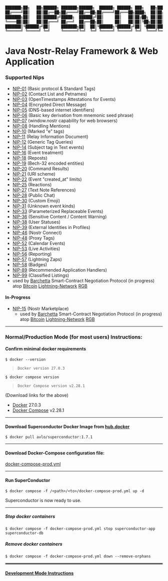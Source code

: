 ```java
███████╗██╗   ██╗██████╗ ███████╗██████╗  ██████╗ ██████╗ ███╗   ██╗██████╗ ██╗   ██╗ ██████╗████████╗ ██████╗ ██████╗
██╔════╝██║   ██║██╔══██╗██╔════╝██╔══██╗██╔════╝██╔═══██╗████╗  ██║██╔══██╗██║   ██║██╔════╝╚══██╔══╝██╔═══██╗██╔══██╗
███████╗██║   ██║██████╔╝█████╗  ██████╔╝██║     ██║   ██║██╔██╗ ██║██║  ██║██║   ██║██║        ██║   ██║   ██║██████╔╝
╚════██║██║   ██║██╔═══╝ ██╔══╝  ██╔══██╗██║     ██║   ██║██║╚██╗██║██║  ██║██║   ██║██║        ██║   ██║   ██║██╔══██╗
███████║╚██████╔╝██║     ███████╗██║  ██║╚██████╗╚██████╔╝██║ ╚████║██████╔╝╚██████╔╝╚██████╗   ██║   ╚██████╔╝██║  ██║
╚══════╝ ╚═════╝ ╚═╝     ╚══════╝╚═╝  ╚═╝ ╚═════╝ ╚═════╝ ╚═╝  ╚═══╝╚═════╝  ╚═════╝  ╚═════╝   ╚═╝    ╚═════╝ ╚═╝  ╚═╝
```
# Java Nostr-Relay Framework & Web Application

### Supported Nips
  - [NIP-01](https://nostr-nips.com/nip-01) (Basic protocol & Standard Tags)
  - [NIP-02](https://nostr-nips.com/nip-02) (Contact List and Petnames)
  - [NIP-03](https://nostr-nips.com/nip-03) (OpenTimestamps Attestations for Events)
  - [NIP-04](https://nostr-nips.com/nip-04) (Encrypted Direct Message)
  - [NIP-05](https://nostr-nips.com/nip-05) (DNS-based internet identifiers)
  - [NIP-06](https://nostr-nips.com/nip-06) (Basic key derivation from mnemonic seed phrase)
  - [NIP-07](https://nostr-nips.com/nip-07) (window.nostr capability for web browsers)
  - [NIP-08](https://nostr-nips.com/nip-08) (Handling Mentions)
  - [NIP-10](https://nostr-nips.com/nip-10) (Marked "e" tags)
  - [NIP-11](https://nostr-nips.com/nip-11) (Relay Information Document)
  - [NIP-12](https://nostr-nips.com/nip-12) (Generic Tag Queries)
  - [NIP-14](https://nostr-nips.com/nip-14) (Subject tag in Text events)
  - [NIP-16](https://nostr-nips.com/nip-16) (Event treatment)
  - [NIP-18](https://nostr-nips.com/nip-18) (Reposts)
  - [NIP-19](https://nostr-nips.com/nip-19) (Bech-32 encoded entities)
  - [NIP-20](https://nostr-nips.com/nip-20) (Command Results)
  - [NIP-21](https://nostr-nips.com/nip-21) (URI scheme)
  - [NIP-22](https://nostr-nips.com/nip-22) (Event "created_at" limits)
  - [NIP-25](https://nostr-nips.com/nip-25) (Reactions)
  - [NIP-27](https://nostr-nips.com/nip-27) (Text Note References)
  - [NIP-28](https://nostr-nips.com/nip-28) (Public Chat)
  - [NIP-30](https://nostr-nips.com/nip-30) (Custom Emoji)
  - [NIP-31](https://nostr-nips.com/nip-31) (Unknown event kinds)
  - [NIP-33](https://nostr-nips.com/nip-33) (Parameterized Replaceable Events)
  - [NIP-36](https://nostr-nips.com/nip-36) (Sensitive Content / Content Warning)
  - [NIP-38](https://nostr-nips.com/nip-38) (User Statuses)
  - [NIP-39](https://nostr-nips.com/nip-39) (External Identities in Profiles)
  - [NIP-46](https://nostr-nips.com/nip-46) (Nostr Connect)
  - [NIP-48](https://nostr-nips.com/nip-48) (Proxy Tags)
  - [NIP-52](https://nostr-nips.com/nip-52) (Calendar Events)
  - [NIP-53](https://nostr-nips.com/nip-53) (Live Activities)
  - [NIP-56](https://nostr-nips.com/nip-56) (Reporting)
  - [NIP-57](https://nostr-nips.com/nip-57) (Lightning Zaps)
  - [NIP-58](https://nostr-nips.com/nip-58) (Badges)
  - [NIP-89](https://nostr-nips.com/nip-89) (Recommended Application Handlers)
  - [NIP-99](https://nostr-nips.com/nip-99) (Classified Listings)
  - used by [Barchetta](https://github.com/avlo/barchetta) Smart-Contract Negotiation Protocol (in progress) atop [Bitcoin](https://en.wikipedia.org/wiki/Bitcoin) [Lightning-Network](https://en.wikipedia.org/wiki/Lightning_Network) [RGB](https://rgb.tech/)

#### In-Progress
  - [NIP-15](https://nostr-nips.com/nip-15) (Nostr Marketplace)
    - used by [Barchetta](https://github.com/avlo/barchetta) Smart-Contract Negotiation Protocol (in progress) atop [Bitcoin](https://en.wikipedia.org/wiki/Bitcoin) [Lightning-Network](https://en.wikipedia.org/wiki/Lightning_Network) [RGB](https://rgb.tech/)
    
----
### Normal/Production Mode (for most users) Instructions:
#### Confirm minimal docker requirements

    $ docker --version
>     Docker version 27.0.3
    $ docker compose version
>     Docker Compose version v2.28.1

(Download links for the above)
- [Docker](https://hub.docker.com/_/docker) 27.0.3
- [Docker Compose](https://docs.docker.com/compose/install/) v2.28.1

----

#### Download Superconductor Docker Image from [hub.docker](https://hub.docker.com/repository/docker/avlo/superconductor-app/tags)
    $ docker pull avlo/superconductor:1.7.1

----

#### Download Docker-Compose configuration file:

[docker-compose-prod.yml](docker-compose-prod.yml)

----

#### Run SuperConductor
    $ docker compose -f /<path>/<to>/docker-compose-prod.yml up -d

Superconductor is now ready to use.

----

##### Stop docker containers
    $ docker compose -f docker-compose-prod.yml stop superconductor-app superconductor-db

##### Remove docker containers
    $ docker compose -f docker-compose-prod.yml down --remove-orphans

<hr style="border:2px solid grey">

#### [Development Mode Instructions](DEVELOPMENT.md)